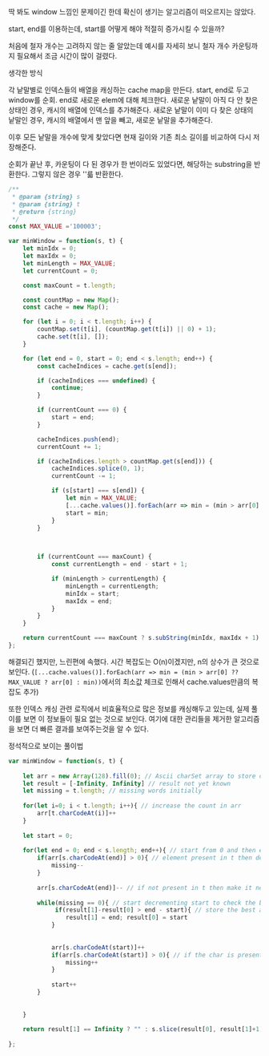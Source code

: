 딱 봐도 window 느낌인 문제이긴 한데 확신이 생기는 알고리즘이 떠오르지는 않았다.

start, end를 이용하는데, start를 어떻게 해야 적절히 증가시킬 수 있을까?

처음에 철자 개수는 고려하지 않는 줄 알았는데 예시를 자세히 보니 철자 개수 카운팅까지 필요해서 조금 시간이 많이 걸렸다.

생각한 방식

각 낱말별로 인덱스들의 배열을 캐싱하는 cache map을 만든다.
start, end로 두고 window를 순회.
end로 새로운 elem에 대해 체크한다.
  새로운 낱말이 아직 다 안 찾은 상태인 경우, 캐시의 배열에 인덱스를 추가해준다.
  새로운 낱말이 이미 다 찾은 상태의 낱말인 경우, 캐시의 배열에서 맨 앞을 빼고, 새로운 낱말을 추가해준다.

이후 모든 낱말을 개수에 맞게 찾았다면 현재 길이와 기존 최소 길이를 비교하여 다시 저장해준다.

순회가 끝난 후, 카운팅이 다 된 경우가 한 번이라도 있었다면, 해당하는 substring을 반환한다.
그렇지 않은 경우 ''륿 반환한다.

```js
/**
 * @param {string} s
 * @param {string} t
 * @return {string}
 */
const MAX_VALUE ='100003';

var minWindow = function(s, t) {
    let minIdx = 0;
    let maxIdx = 0;
    let minLength = MAX_VALUE;
    let currentCount = 0;

    const maxCount = t.length;

    const countMap = new Map();
    const cache = new Map();

    for (let i = 0; i < t.length; i++) {
        countMap.set(t[i], (countMap.get(t[i]) || 0) + 1);
        cache.set(t[i], []);
    }

    for (let end = 0, start = 0; end < s.length; end++) {
        const cacheIndices = cache.get(s[end]);

        if (cacheIndices === undefined) {
            continue;
        }

        if (currentCount === 0) {
            start = end;
        }

        cacheIndices.push(end);
        currentCount += 1;

        if (cacheIndices.length > countMap.get(s[end])) {
            cacheIndices.splice(0, 1);
            currentCount -= 1;

            if (s[start] === s[end]) {  
                let min = MAX_VALUE;
                [...cache.values()].forEach(arr => min = (min > arr[0] ?? MAX_VALUE ? arr[0] : min));
                start = min;
            }
        }
        


        if (currentCount === maxCount) {
            const currentLength = end - start + 1;

            if (minLength > currentLength) {
                minLength = currentLength;
                minIdx = start;
                maxIdx = end;
            }
        }
    }

    return currentCount === maxCount ? s.subString(minIdx, maxIdx + 1) : "";
};
```

해결되긴 했지만, 느린편에 속했다. 시간 복잡도는 O(n)이겠지만, n의 상수가 큰 것으로 보인다. (`[...cache.values()].forEach(arr => min = (min > arr[0] ?? MAX_VALUE ? arr[0] : min))`에서의 최소값 체크로 인해서 cache.values만큼의 복잡도 추가)

또한 인덱스 캐싱 관련 로직에서 비효율적으로 많은 정보를 캐싱해두고 있는데, 실제 풀이를 보면 이 정보들이 필요 없는 것으로 보인다.
여기에 대한 관리들을 제거한 알고리즘을 보면 더 빠른 결과를 보여주는것을 알 수 있다.

정석적으로 보이는 풀이법

```ts
var minWindow = function(s, t) {
    
    let arr = new Array(128).fill(0); // Ascii charSet array to store count
    let result = [-Infinity, Infinity] // result not yet known
    let missing = t.length; // missing words initially
    
    for(let i=0; i < t.length; i++){ // increase the count in arr
        arr[t.charCodeAt(i)]++
    }
     
    let start = 0;
    
    for(let end = 0; end < s.length; end++){ // start from 0 and then expand
        if(arr[s.charCodeAt(end)] > 0){ // element present in t then decrese missing
            missing--
        }
        
        arr[s.charCodeAt(end)]-- // if not present in t then make it negative
        
        while(missing == 0){ // start decrementing start to check the best option
             if(result[1]-result[0] > end - start){ // store the best answer always
                result[1] = end; result[0] = start
            }
            
           
            arr[s.charCodeAt(start)]++ 
            if(arr[s.charCodeAt(start)] > 0){ // if the char is present in t
                missing++
            }
          
            start++ 
        }
        
        
    }
    
    return result[1] == Infinity ? "" : s.slice(result[0], result[1]+1);
    
};
```